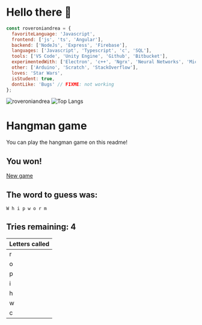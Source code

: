 # Hello there 👋

```javascript
const roveroniandrea = {
  favoriteLanguage: 'Javascript',
  frontend: ['js', 'ts', 'Angular'],
  backend: ['NodeJs', 'Express', 'Firebase'],
  languages: ['Javascript', 'Typescript', 'c', 'SQL'],
  tools: ['VS Code', 'Unity Engine', 'Github', 'Bitbucket'],
  experimentedWith: ['Electron', 'c++', 'Ngrx', 'Neural Networks', 'Microsoft Q#', 'F#', 'Markdown'],
  other: ['Arduino', 'Scratch', 'StackOverflow'],
  loves: 'Star Wars',
  isStudent: true,
  dontLike: 'Bugs' // FIXME: not working
};
```

![roveroniandrea](https://github-readme-stats.vercel.app/api?username=roveroniandrea&show_icons=true&theme=gotham)
![Top Langs](https://github-readme-stats.vercel.app/api/top-langs/?username=roveroniandrea&layout=compact&theme=gotham)

# Hangman game
You can play the hangman game on this readme!
<!--GAME-->
## You won!
[New game](https:&#x2F;&#x2F;github.com&#x2F;roveroniandrea&#x2F;roveroniandrea&#x2F;issues&#x2F;new?title&#x3D;hangman%7Cnew-game&amp;body&#x3D;Just+push+%27Submit+new+issue%27+without+editing+the+title.+The+README+will+be+updated+after+approximately+30+seconds.)

## The word to guess was:
```
W h i p w o r m
```
## Tries remaining: 4

| Letters called |
| -----------    |
|       r        |
|       o        |
|       p        |
|       i        |
|       h        |
|       w        |
|       c        |
<!--DATAeyJ3b3JkIjoid2hpcHdvcm0iLCJndWVzc2VkIjpbdHJ1ZSx0cnVlLHRydWUsdHJ1ZSx0cnVlLHRydWUsdHJ1ZSx0cnVlXSwidHJpZXNSZW1haW5pbmciOjQsImxldHRlcnNDYWxsZWQiOlsiciIsIm8iLCJwIiwiaSIsImgiLCJ3IiwiYyJdfQ==DATA-->